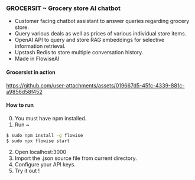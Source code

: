 ### GROCERSIT ~ Grocery store AI chatbot

- Customer facing chatbot assistant to answer queries regarding grocery store.
- Query various deals as well as prices of various individual store items.
- OpenAI API to query and store RAG embeddings for selective information retrieval.
- Upstash Redis to store multiple conversation history.
- Made in FlowiseAI

#### Grocersist in action

https://github.com/user-attachments/assets/019667d5-45fc-4339-881c-a9856d58f452

#### How to run

0. You must have npm installed.
1. Run ~
```bash
$ sudo npm install -g flowise
$ sudo npx flowise start
```
2. Open localhost:3000
3. Import the .json source file from current directory.
4. Configure your API keys.
5. Try it out !
